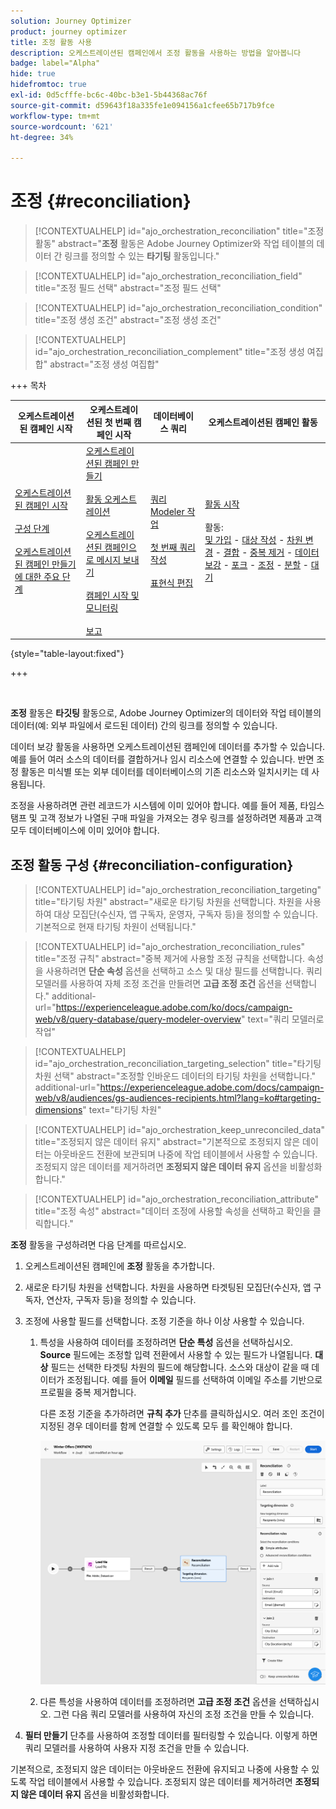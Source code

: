 ```yaml
---
solution: Journey Optimizer
product: journey optimizer
title: 조정 활동 사용
description: 오케스트레이션된 캠페인에서 조정 활동을 사용하는 방법을 알아봅니다
badge: label="Alpha"
hide: true
hidefromtoc: true
exl-id: 0d5cfffe-bc6c-40bc-b3e1-5b44368ac76f
source-git-commit: d59643f18a335fe1e094156a1cfee65b717b9fce
workflow-type: tm+mt
source-wordcount: '621'
ht-degree: 34%

---
```


# 조정 {#reconciliation}

>[!CONTEXTUALHELP]
>id="ajo_orchestration_reconciliation"
>title="조정 활동"
>abstract="**조정** 활동은 Adobe Journey Optimizer와 작업 테이블의 데이터 간 링크를 정의할 수 있는 **타기팅** 활동입니다."

>[!CONTEXTUALHELP]
>id="ajo_orchestration_reconciliation_field"
>title="조정 필드 선택"
>abstract="조정 필드 선택"

>[!CONTEXTUALHELP]
>id="ajo_orchestration_reconciliation_condition"
>title="조정 생성 조건"
>abstract="조정 생성 조건"

>[!CONTEXTUALHELP]
>id="ajo_orchestration_reconciliation_complement"
>title="조정 생성 여집합"
>abstract="조정 생성 여집합"

+++ 목차

| 오케스트레이션된 캠페인 시작 | 오케스트레이션된 첫 번째 캠페인 시작 | 데이터베이스 쿼리 | 오케스트레이션된 캠페인 활동 |
|---|---|---|---|
| [오케스트레이션된 캠페인 시작](../gs-orchestrated-campaigns.md)<br/><br/>[구성 단계](../configuration-steps.md)<br/><br/>[오케스트레이션된 캠페인 만들기에 대한 주요 단계](../gs-campaign-creation.md) | [오케스트레이션된 캠페인 만들기](../create-orchestrated-campaign.md)<br/><br/>[활동 오케스트레이션](../orchestrate-activities.md)<br/><br/>[오케스트레이션된 캠페인으로 메시지 보내기](../send-messages.md)<br/><br/>[캠페인 시작 및 모니터링](../start-monitor-campaigns.md)<br/><br/>[보고](../reporting-campaigns.md) | [쿼리 Modeler 작업](../orchestrated-rule-builder.md)<br/><br/>[첫 번째 쿼리 작성](../build-query.md)<br/><br/>[표현식 편집](../edit-expressions.md) | [활동 시작](about-activities.md)<br/><br/>활동:<br/>[및 가입](and-join.md) - [대상 작성](build-audience.md) - [차원 변경](change-dimension.md) - [결합](combine.md) - [중복 제거](deduplication.md) - [데이터 보강](enrichment.md) - [포크](fork.md) - [조정](reconciliation.md) - [분할](split.md) - [대기](wait.md) |

{style="table-layout:fixed"}

+++

<br/>

**조정** 활동은 **타깃팅** 활동으로, Adobe Journey Optimizer의 데이터와 작업 테이블의 데이터(예: 외부 파일에서 로드된 데이터) 간의 링크를 정의할 수 있습니다.

데이터 보강 활동을 사용하면 오케스트레이션된 캠페인에 데이터를 추가할 수 있습니다. 예를 들어 여러 소스의 데이터를 결합하거나 임시 리소스에 연결할 수 있습니다. 반면 조정 활동은 미식별 또는 외부 데이터를 데이터베이스의 기존 리소스와 일치시키는 데 사용됩니다.

조정을 사용하려면 관련 레코드가 시스템에 이미 있어야 합니다. 예를 들어 제품, 타임스탬프 및 고객 정보가 나열된 구매 파일을 가져오는 경우 링크를 설정하려면 제품과 고객 모두 데이터베이스에 이미 있어야 합니다.

## 조정 활동 구성 {#reconciliation-configuration}

>[!CONTEXTUALHELP]
>id="ajo_orchestration_reconciliation_targeting"
>title="타기팅 차원"
>abstract="새로운 타기팅 차원을 선택합니다. 차원을 사용하여 대상 모집단(수신자, 앱 구독자, 운영자, 구독자 등)을 정의할 수 있습니다. 기본적으로 현재 타기팅 차원이 선택됩니다."

>[!CONTEXTUALHELP]
>id="ajo_orchestration_reconciliation_rules"
>title="조정 규칙"
>abstract="중복 제거에 사용할 조정 규칙을 선택합니다. 속성을 사용하려면 **단순 속성** 옵션을 선택하고 소스 및 대상 필드를 선택합니다. 쿼리 모델러를 사용하여 자체 조정 조건을 만들려면 **고급 조정 조건** 옵션을 선택합니다."
>additional-url="https://experienceleague.adobe.com/ko/docs/campaign-web/v8/query-database/query-modeler-overview" text="쿼리 모델러로 작업"

>[!CONTEXTUALHELP]
>id="ajo_orchestration_reconciliation_targeting_selection"
>title="타기팅 차원 선택"
>abstract="조정할 인바운드 데이터의 타기팅 차원을 선택합니다."
>additional-url="https://experienceleague.adobe.com/docs/campaign-web/v8/audiences/gs-audiences-recipients.html?lang=ko#targeting-dimensions" text="타기팅 차원"

>[!CONTEXTUALHELP]
>id="ajo_orchestration_keep_unreconciled_data"
>title="조정되지 않은 데이터 유지"
>abstract="기본적으로 조정되지 않은 데이터는 아웃바운드 전환에 보관되며 나중에 작업 테이블에서 사용할 수 있습니다. 조정되지 않은 데이터를 제거하려면 **조정되지 않은 데이터 유지** 옵션을 비활성화합니다."

>[!CONTEXTUALHELP]
>id="ajo_orchestration_reconciliation_attribute"
>title="조정 속성"
>abstract="데이터 조정에 사용할 속성을 선택하고 확인을 클릭합니다."

**조정** 활동을 구성하려면 다음 단계를 따르십시오.

1. 오케스트레이션된 캠페인에 **조정** 활동을 추가합니다.

1. 새로운 타기팅 차원을 선택합니다. 차원을 사용하면 타겟팅된 모집단(수신자, 앱 구독자, 연산자, 구독자 등)을 정의할 수 있습니다.

1. 조정에 사용할 필드를 선택합니다. 조정 기준을 하나 이상 사용할 수 있습니다.

   1. 특성을 사용하여 데이터를 조정하려면 **단순 특성** 옵션을 선택하십시오. **Source** 필드에는 조정할 입력 전환에서 사용할 수 있는 필드가 나열됩니다. **대상** 필드는 선택한 타겟팅 차원의 필드에 해당합니다. 소스와 대상이 같을 때 데이터가 조정됩니다. 예를 들어 **이메일** 필드를 선택하여 이메일 주소를 기반으로 프로필을 중복 제거합니다.

      다른 조정 기준을 추가하려면 **규칙 추가** 단추를 클릭하십시오. 여러 조인 조건이 지정된 경우 데이터를 함께 연결할 수 있도록 모두 를 확인해야 합니다.

      ![](../assets/workflow-reconciliation-criteria.png)

   1. 다른 특성을 사용하여 데이터를 조정하려면 **고급 조정 조건** 옵션을 선택하십시오. 그런 다음 쿼리 모델러를 사용하여 자신의 조정 조건을 만들 수 있습니다.

1. **필터 만들기** 단추를 사용하여 조정할 데이터를 필터링할 수 있습니다. 이렇게 하면 쿼리 모델러를 사용하여 사용자 지정 조건을 만들 수 있습니다.

기본적으로, 조정되지 않은 데이터는 아웃바운드 전환에 유지되고 나중에 사용할 수 있도록 작업 테이블에서 사용할 수 있습니다. 조정되지 않은 데이터를 제거하려면 **조정되지 않은 데이터 유지** 옵션을 비활성화합니다.
